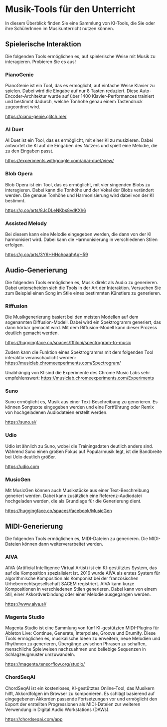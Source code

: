 # Musik-Tools für den Unterricht

In diesem Überblick finden Sie eine Sammlung von KI-Tools, die Sie oder ihre SchülerInnen im Musikunterricht nutzen können. 

## Spielerische Interaktion
Die folgenden Tools ermöglichen es, auf spielerische Weise mit Musik zu interagieren. Probieren Sie es aus!

### PianoGenie
PianoGenie ist ein Tool, das es ermöglicht, auf einfache Weise Klavier zu spielen. Dabei wird die Eingabe auf nur 8 Tasten reduziert. Diese Auto-Encoder-Architektur wurde auf über 1400 Klavier-Performances trainiert und bestimmt dadurch, welche Tonhöhe genau einem Tastendruck zugeordnet wird. 

https://piano-genie.glitch.me/

### AI Duet
AI Duet ist ein Tool, das es ermöglicht, mit einer KI zu musizieren. Dabei antwortet die KI auf die Eingaben des Nutzers und spielt eine Melodie, die zu den Eingaben passt.

https://experiments.withgoogle.com/ai/ai-duet/view/ 

### Blob Opera
Blob Opera ist ein Tool, das es ermöglicht, mit vier singenden Blobs zu interagieren. Dabei kann die Tonhöhe und der Vokal der Blobs verändert werden. Die genaue Tonhöhe und Harmonisierung wird dabei von der KI bestimmt.

https://g.co/arts/8JcDLeNKbs8vdKXh6


### Assisted Melody
Bei diesem kann eine Melodie eingegeben werden, die dann von der KI harmonisiert wird. Dabei kann die Harmonisierung in verschiedenen Stilen erfolgen.

https://g.co/arts/3Y6HHHohoaqhAgH59


## Audio-Generierung
Die folgenden Tools ermöglichen es, Musik direkt als Audio zu generieren. Dabei unterscheiden sich die Tools in der Art der Interaktion. Versuchen Sie zum Beispiel einen Song im Stile eines bestimmten Künstlers zu generieren.

### Riffusion
Die Musikgenerierung basiert bei den meisten Modellen auf dem sogenannten Diffusion-Modell. Dabei wird ein Spektrogramm generiert, das dann hörbar gemacht wird. Mit dem Riffusion-Modell kann dieser Prozess deutlich gemacht werden.

https://huggingface.co/spaces/fffiloni/spectrogram-to-music

Zudem kann die Funktion eines Spektrogramms mit dem folgenden Tool interaktiv veranschaulicht werden:
https://musiclab.chromeexperiments.com/Spectrogram/

Unabhängig von KI sind die Experimente des Chrome Music Labs sehr empfehlenswert:
https://musiclab.chromeexperiments.com/Experiments

### Suno
Suno ermöglicht es, Musik aus einer Text-Beschreibung zu generieren. Es können Songtexte eingegeben werden und eine Fortführung oder Remix von hochgeladenen Audiodateien erstellt werden.

https://suno.ai/

### Udio
Udio ist ähnlich zu Suno, wobei die Trainingsdaten deutlich anders sind. Während Suno einen großen Fokus auf Popularmusik legt, ist die Bandbreite bei Udio deutlich größer.

https://udio.com

### MusicGen
Mit MusicGen können auch Musikstücke aus einer Text-Beschreibung generiert werden. Dabei kann zusätzlich eine Referenz-Audiodatei hochgeladen werden, die als Grundlage für die Generierung dient.

https://huggingface.co/spaces/facebook/MusicGen

## MIDI-Generierung
Die folgenden Tools ermöglichen es, MIDI-Dateien zu generieren. Die MIDI-Dateien können dann weiterverarbeitet werden.

### AIVA
AIVA (Artificial Intelligence Virtual Artist) ist ein KI-gestütztes System, das auf die Komposition spezialisiert ist. 2016 wurde AIVA als erstes System für algorithmische Komposition als Komponist bei der französischen Urheberrechtsgesellschaft SACEM registriert. AIVA kann kurze Kompositionen in verschiedenen Stilen generieren. Dabei kann von einem Stil, einer Akkordverbindung oder einer Melodie ausgegangen werden.

https://www.aiva.ai/

### Magenta Studio
Magenta Studio ist eine Sammlung von fünf KI-gestützten MIDI-Plugins für Ableton Live: Continue, Generate, Interpolate, Groove und Drumify. Diese Tools ermöglichen es, musikalische Ideen zu erweitern, neue Melodien und Rhythmen zu generieren, Übergänge zwischen Phrasen zu schaffen, menschliche Spielweisen nachzuahmen und beliebige Sequenzen in Schlagzeugmuster umzuwandeln. 

https://magenta.tensorflow.org/studio/


### ChordSeqAI
ChordSeqAI ist ein kostenloses, KI-gestütztes Online-Tool, das Musikern hilft, Akkordfolgen im Browser zu komponieren. Es schlägt basierend auf eingegebenen Akkorden passende Fortsetzungen vor und ermöglicht den Export der erstellten Progressionen als MIDI-Dateien zur weiteren Verwendung in Digital Audio Workstations (DAWs). 

https://chordseqai.com/app



